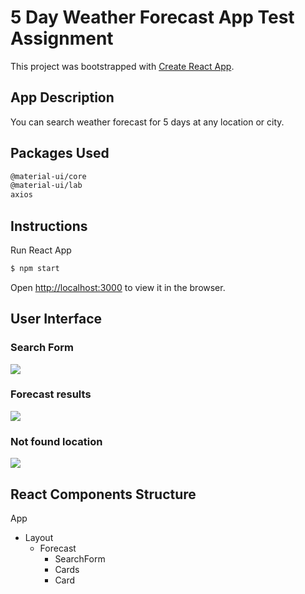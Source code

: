 # 5 Day Weather Forecast App Test Assignment

This project was bootstrapped with [Create React App](https://github.com/facebook/create-react-app).

## App Description

You can search weather forecast for 5 days at any location or city.

## Packages Used

```sh
@material-ui/core
@material-ui/lab
axios
```

## Instructions

Run React App
```sh
$ npm start
```
Open [http://localhost:3000](http://localhost:3000) to view it in the browser.

## User Interface

### Search Form
![](https://user-images.githubusercontent.com/9249084/103439384-dab29580-4c55-11eb-8949-b2f3bcf95b84.JPG)
### Forecast results
![](https://user-images.githubusercontent.com/9249084/103439438-5dd3eb80-4c56-11eb-8e1e-92cf5925655f.JPG)
### Not found location
![](https://user-images.githubusercontent.com/9249084/103439446-704e2500-4c56-11eb-9c27-f3787322c927.JPG)

## React Components Structure
App
  - Layout
    - Forecast
       - SearchForm
       - Cards
        - Card
